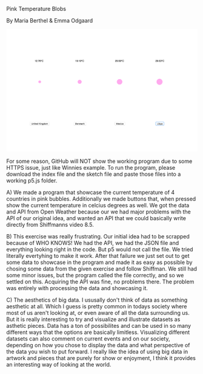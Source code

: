 
Pink Temperature Blobs

By Maria Berthel & Emma Odgaard

![ScreenShot](https://github.com/EmmaOttilie/Exercises/blob/gh-pages/miniex9/9.png)

For some reason, GitHub will NOT show the working program due to some HTTPS issue, just like Winnies example. To run the program, please download the index file and the sketch file and paste those files into a working p5.js folder. 

A)  We made a program that showcase the current temperature of 4 countries in pink bubbles. Additionally we made buttons that, when pressed show the current temperature in celcius degrees as well. We got the data and API from Open Weather because our we had major problems with the API of our original idea, and wanted an API that we could basically write directly from Shiffmanns video 8.5. 

B)  This exercise was really frustrating. Our initial idea had to be scrapped because of WHO KNOWS! We had the API, we had the JSON file and everything looking right in the code. But p5 would not call the file. We tried literally evertyhing to make it work. After that failure we just set out to get some data to showcase in the program and made it as easy as possible by chosing some data from the given exercise and follow Shiffman. We still had some minor issues, but the program called the file correctly, and so we settled on this. 
Acquiring the API was fine, no problems there. The problem was entirely with processing the data and showcasing it. 

C)  The aesthetics of big data. I ususally don't think of data as something aesthetic at all. Which I guess is pretty common in todays society where most of us aren't looking at, or even aware of all the data surrounding us. But it is really interesting to try and visualize and illustrate datasets as asthetic pieces. Data has a ton of possibilites and can be used in so many different ways that the options are basically limitless. Visualizing different datasets can also comment on current events and on our society, depending on how you chose to display the data and what perspective of the data you wish to put forward. I really like the idea of using big data in artwork and pieces that are purely for show or enjoyment, I think it provides an interesting way of looking at the world. 
